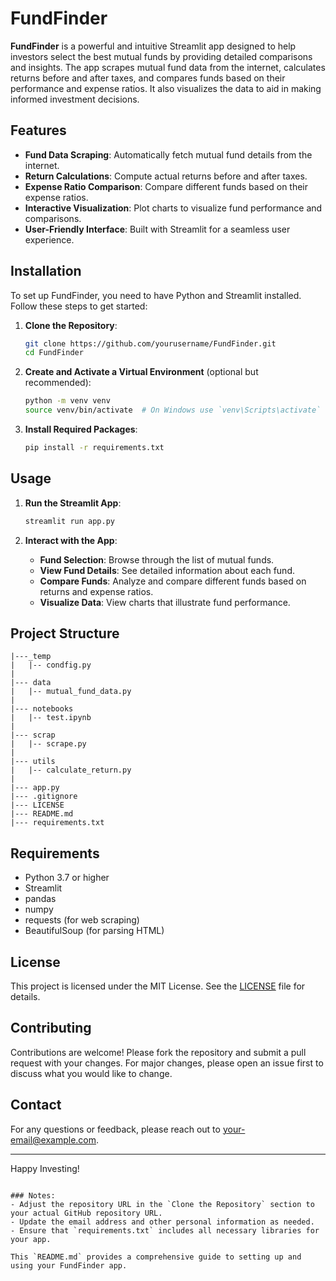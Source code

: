 # FundFinder

**FundFinder** is a powerful and intuitive Streamlit app designed to help investors select the best mutual funds by providing detailed comparisons and insights. The app scrapes mutual fund data from the internet, calculates returns before and after taxes, and compares funds based on their performance and expense ratios. It also visualizes the data to aid in making informed investment decisions.

## Features

- **Fund Data Scraping**: Automatically fetch mutual fund details from the internet.
- **Return Calculations**: Compute actual returns before and after taxes.
- **Expense Ratio Comparison**: Compare different funds based on their expense ratios.
- **Interactive Visualization**: Plot charts to visualize fund performance and comparisons.
- **User-Friendly Interface**: Built with Streamlit for a seamless user experience.

## Installation

To set up FundFinder, you need to have Python and Streamlit installed. Follow these steps to get started:

1. **Clone the Repository**:

   ```bash
   git clone https://github.com/yourusername/FundFinder.git
   cd FundFinder
   ```

2. **Create and Activate a Virtual Environment** (optional but recommended):

   ```bash
   python -m venv venv
   source venv/bin/activate  # On Windows use `venv\Scripts\activate`
   ```

3. **Install Required Packages**:

   ```bash
   pip install -r requirements.txt
   ```

## Usage

1. **Run the Streamlit App**:

   ```bash
   streamlit run app.py
   ```

2. **Interact with the App**:
   - **Fund Selection**: Browse through the list of mutual funds.
   - **View Fund Details**: See detailed information about each fund.
   - **Compare Funds**: Analyze and compare different funds based on returns and expense ratios.
   - **Visualize Data**: View charts that illustrate fund performance.

## Project Structure

```
|---_temp 
|   |-- condfig.py
|
|--- data 
|   |-- mutual_fund_data.py
|
|--- notebooks 
|   |-- test.ipynb
|
|--- scrap 
|   |-- scrape.py
|
|--- utils 
|   |-- calculate_return.py
|
|--- app.py 
|--- .gitignore 
|--- LICENSE
|--- README.md 
|--- requirements.txt
```

## Requirements

- Python 3.7 or higher
- Streamlit
- pandas
- numpy
- requests (for web scraping)
- BeautifulSoup (for parsing HTML)

## License

This project is licensed under the MIT License. See the [LICENSE](LICENSE) file for details.

## Contributing

Contributions are welcome! Please fork the repository and submit a pull request with your changes. For major changes, please open an issue first to discuss what you would like to change.

## Contact

For any questions or feedback, please reach out to [your-email@example.com](mailto:work.soumyadipghorai@gmail.com).

---

Happy Investing!
```

### Notes:
- Adjust the repository URL in the `Clone the Repository` section to your actual GitHub repository URL.
- Update the email address and other personal information as needed.
- Ensure that `requirements.txt` includes all necessary libraries for your app.

This `README.md` provides a comprehensive guide to setting up and using your FundFinder app.